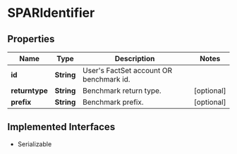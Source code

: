 

# SPARIdentifier

## Properties

Name | Type | Description | Notes
------------ | ------------- | ------------- | -------------
**id** | **String** | User&#39;s FactSet account OR benchmark id. | 
**returntype** | **String** | Benchmark return type. |  [optional]
**prefix** | **String** | Benchmark prefix. |  [optional]


## Implemented Interfaces

* Serializable


